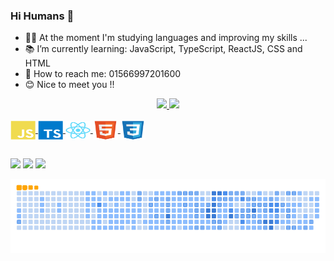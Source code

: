 ### Hi Humans 👋



- 👨‍🎓  At the moment I'm studying languages and improving my skills ...
- 📚  I’m currently learning: JavaScript, TypeScript, ReactJS, CSS and HTML
- 📱  How to reach me: 01566997201600
- 😊 Nice to meet you !! 

<div align="center">
  <a href="https://github.com/E-Mello">
  <img height="180em" src="https://github-readme-stats.vercel.app/api?username=E-Mello&show_icons=true&theme=dracula&include_all_commits=true&count_private=true"/>
  <img height="180em" src="https://github-readme-stats.vercel.app/api/top-langs/?username=E-Mello&layout=compact&langs_count=7&theme=dracula"/>
</div>
<div style="display: inline_block"><br>
  <img align="center" alt="Mello-Js" height="30" width="40" src="https://raw.githubusercontent.com/devicons/devicon/master/icons/javascript/javascript-plain.svg">
  <img align="center" alt="Mello-Ts" height="30" width="40" src="https://raw.githubusercontent.com/devicons/devicon/master/icons/typescript/typescript-plain.svg">
  <img align="center" alt="Mello-React" height="30" width="40" src="https://raw.githubusercontent.com/devicons/devicon/master/icons/react/react-original.svg">
  <img align="center" alt="Mello-HTML" height="30" width="40" src="https://raw.githubusercontent.com/devicons/devicon/master/icons/html5/html5-original.svg">
  <img align="center" alt="Mello-CSS" height="30" width="40" src="https://raw.githubusercontent.com/devicons/devicon/master/icons/css3/css3-original.svg">
  </div>
  
  ##
  
  <div>
      <a href="https://www.instagram.com/dev.mello/" target="_blank"><img src="https://img.shields.io/badge/-Instagram-%23E4405F?style=for-the-badge&logo=instagram&logoColor=white" target="_blank"></a>
      <a href="https://www.linkedin.com/in/%C3%A9dio-melo-264714230/" target="_blank"><img src="https://img.shields.io/badge/-LinkedIn-%230077B5?style=for-the-badge&logo=linkedin&logoColor=white" target="_blank"></a>
<!--       <a href="https://discord.gg/d87NTvdtWz" target="_blank"><img src="https://img.shields.io/badge/Discord-7289DA?style=for-the-badge&logo=discord&logoColor=white" target="_blank"></a>   -->
      <a href="https://api.whatsapp.com/send?l=pt&phone=5566997201600" target="_blank"><img src="https://img.shields.io/badge/WhatsApp-25D366?style=for-the-badge&logo=whatsapp&logoColor=white" target="_blank"></a>     
  
![snake gif](https://github.com/E-Mello/E-Mello/blob/output/github-contribution-grid-snake.gif)
    
  </div>
